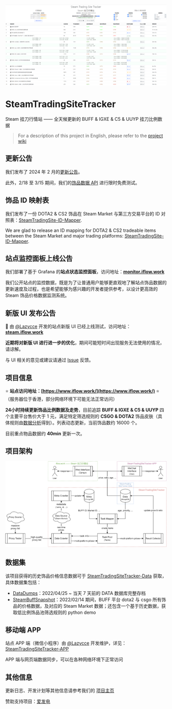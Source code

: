 ![](./titlepage.png)

# SteamTradingSiteTracker

Steam 挂刀行情站 —— 全天候更新的 BUFF & IGXE & C5 & UUYP 挂刀比例数据

> For a description of this project in English, please refer to the [project wiki](https://github.com/EricZhu-42/SteamTradingSiteTracker/wiki)

## 更新公告

我们发布了 2024 年 2 月的[更新公告](https://flowus.cn/share/139253e9-cd71-43c7-9619-b23e6ba14dc1)。

此外，2/18 至 3/15 期间，我们的[饰品数据 API](https://flowus.cn/share/6fbcab3d-4e7b-42c5-9a8c-918f9ce90b5e) 进行限时免费测试。

## 饰品 ID 映射表

我们发布了一份 DOTA2 & CS2 饰品在 Steam Market 与第三方交易平台的 ID 对照表：[SteamTradingSite-ID-Mapper](https://github.com/EricZhu-42/SteamTradingSite-ID-Mapper).

We are glad to release an ID mapping for DOTA2 & CS2 tradeable items between the Steam Market and major trading platforms: [SteamTradingSite-ID-Mapper](https://github.com/EricZhu-42/SteamTradingSite-ID-Mapper).

## 站点监控面板上线公告

我们部署了基于 Grafana 的**站点状态监控面板**，访问地址：**[monitor.iflow.work](https://monitor.iflow.work/)**

我们公开站点的监控数据，既是为了让普通用户能够更直观地了解站点饰品数据的更新速度及过程，也是希望能够为感兴趣的开发者提供参考，以设计更高效的 Steam 饰品价格数据监测系统。

## 新版 UI 发布公告
:tada: 由 [@Lazycce](https://github.com/lazycce) 开发的站点新版 UI 已经上线测试，访问地址：[**steam.iflow.work**](https://steam.iflow.work)

**近期将对新版 UI 进行进一步的优化**，期间可能短时间出现服务无法使用的情况，请谅解。

与 UI 相关的意见或建议请通过 [Issue](https://github.com/EricZhu-42/SteamTradingSiteTracker/issues) 反馈。

## 项目信息

:star: **站点访问地址：[https://www.iflow.work/](https://www.iflow.work/)** :star:（服务器位于香港，部分网络环境下可能无法正常访问）

**24小时持续更新饰品比例数据及走势**，目前追踪 **BUFF & IGXE & C5 & UUYP** 四个主要平台售价大于 1 元，满足特定筛选规则的 **CSGO & DOTA2** 饰品皮肤（具体规则由[数据分析](https://github.com/EricZhu-42/SteamTradingSiteTracker-Data/blob/main/SteamBuffSnapshot/demo.ipynb)得到）。列表动态更新，当前饰品数约 16000 个。

目前重点物品数据约 **40min** 更新一次。

## 项目架构

![Framework](./framework.png)

## 数据集

该项目获得的历史饰品价格信息数据可于 [SteamTradingSiteTracker-Data](https://github.com/EricZhu-42/SteamTradingSiteTracker-Data) 获取，具体数据集包括：

- [DataDumps](https://github.com/EricZhu-42/SteamTradingSiteTracker-Data/tree/main/DataDumps)：2022/04/25 ~ 当天 7 天前的 DATA 数据库完整存档
- [SteamBuffSnapshot](https://github.com/EricZhu-42/SteamTradingSiteTracker-Data/tree/main/SteamBuffSnapshot)：2022/02/14 期间，BUFF 平台 dota2 与 csgo 所有饰品的价格数据，及对应的 Steam Market 数据；还包含一个基于历史数据，获取低比例饰品池筛选规则的 python demo

## 移动端 APP

站点 APP 端（微信小程序）由 [@Lazycce](https://github.com/lazycce) 开发维护，详见：[SteamTradingSiteTracker-APP](https://github.com/lazycce/SteamTradingSiteTracker-APP)

APP 端与网页端数据同步，可以在各种网络环境下正常访问

## 其他信息

更新日志、开发计划等其他信息请参考我们的 [项目主页](https://flowus.cn/share/139253e9-cd71-43c7-9619-b23e6ba14dc1)

赞助支持项目：[爱发电](https://afdian.net/a/null-42)
